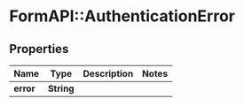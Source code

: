 # FormAPI::AuthenticationError

## Properties
Name | Type | Description | Notes
------------ | ------------- | ------------- | -------------
**error** | **String** |  | 


